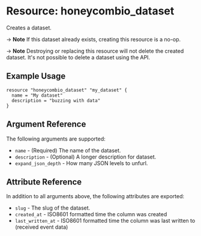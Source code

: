 # Resource: honeycombio_dataset

Creates a dataset.

-> **Note** If this dataset already exists, creating this resource is a no-op.

-> **Note** Destroying or replacing this resource will not delete the created dataset. It's not possible to delete a dataset using the API.

## Example Usage

```hcl
resource "honeycombio_dataset" "my_dataset" {
  name = "My dataset"
  description = "buzzing with data"
}
```

## Argument Reference

The following arguments are supported:

* `name` - (Required) The name of the dataset.
* `description` - (Optional) A longer description for dataset.
* `expand_json_depth` - How many JSON levels to unfurl.

## Attribute Reference

In addition to all arguments above, the following attributes are exported:

* `slug` - The slug of the dataset.
* `created_at` - ISO8601 formatted time the column was created
* `last_written_at` - ISO8601 formatted time the column was last written to (received event data)
